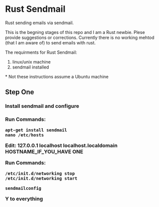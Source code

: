 <h1>Rust Sendmail</h1>

Rust sending emails via sendmail.

This is the begning stages of this repo and I am a Rust newbie. Plese provide suggestions or corrections. Currently there is no working mehtod (that I am aware of) to send emails with rust. 


The requirments for Rust Sendmail:
<ol>
  <li>linux/unix machine</li>
  <li>sendmail installed</li>
</ol>


\* Not these instructions assume a Ubuntu machine


<h2>Step One</h2>
<h3>Install sendmail and configure<h3>
  
Run Commands:

    apt-get install sendmail
    nano /etc/hosts


  Edit: <b>127.0.0.1 localhost localhost.localdomain HOSTNAME_IF_YOU_HAVE ONE</b>
  

Run Commands:

    /etc/init.d/networking stop
    /etc/init.d/networking start
    
    sendmailconfig

  Y to everything
  
  
  
